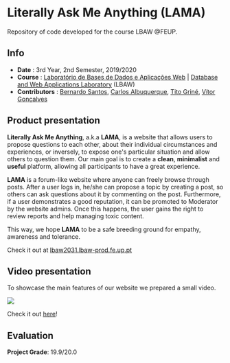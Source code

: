 # **Literally Ask Me Anything (LAMA)** 
Repository of code developed for the course LBAW @FEUP.

## Info
* **Date** : 3rd Year, 2nd Semester, 2019/2020
* **Course** : [Laboratório de Bases de Dados e Aplicações Web](https://sigarra.up.pt/feup/pt/ucurr_geral.ficha_uc_view?pv_ocorrencia_id=436452) | [Database and Web Applications Laboratory](https://sigarra.up.pt/feup/en/UCURR_GERAL.FICHA_UC_VIEW?pv_ocorrencia_id=436452) (LBAW)
* **Contributors** : [Bernardo Santos](https://github.com/bernas670), [Carlos Albuquerque](https://github.com/CajoAlbuquerque), [Tito Griné](https://github.com/TitoGrine), [Vítor Gonçalves](https://github.com/vitorhugo13)

## Product presentation

**Literally Ask Me Anything**, a.k.a **LAMA**, is a website that allows users to propose questions to each other, about their individual circumstances and experiences, or inversely, to expose one's particular situation and allow others to question them. Our main goal is to create a **clean**, **minimalist** and **useful** platform, allowing all participants to have a great experience.

**LAMA** is a forum-like website where anyone can freely browse through posts. After a user logs in, he/she can propose a topic by creating a post, so others can ask questions about it by commenting on the post. Furthermore, if a user demonstrates a good reputation, it can be promoted to Moderator by the website admins. Once this happens, the user gains the right to review reports and help managing toxic content.

This way, we hope **LAMA** to be a safe breeding ground for empathy, awareness and tolerance.

Check it out at [lbaw2031.lbaw-prod.fe.up.pt](http://lbaw2031.lbaw-prod.fe.up.pt)

## Video presentation

To showcase the main features of our website we prepared a small video.

[![](https://i.imgur.com/L4SpHwK.png)](https://drive.google.com/open?id=1RLNnCNr-o4D9vPGQk9I5WxAA9jwIdsi6)

Check it out [here](https://drive.google.com/open?id=1RLNnCNr-o4D9vPGQk9I5WxAA9jwIdsi6)!

## Evaluation
**Project Grade**: 19.9/20.0